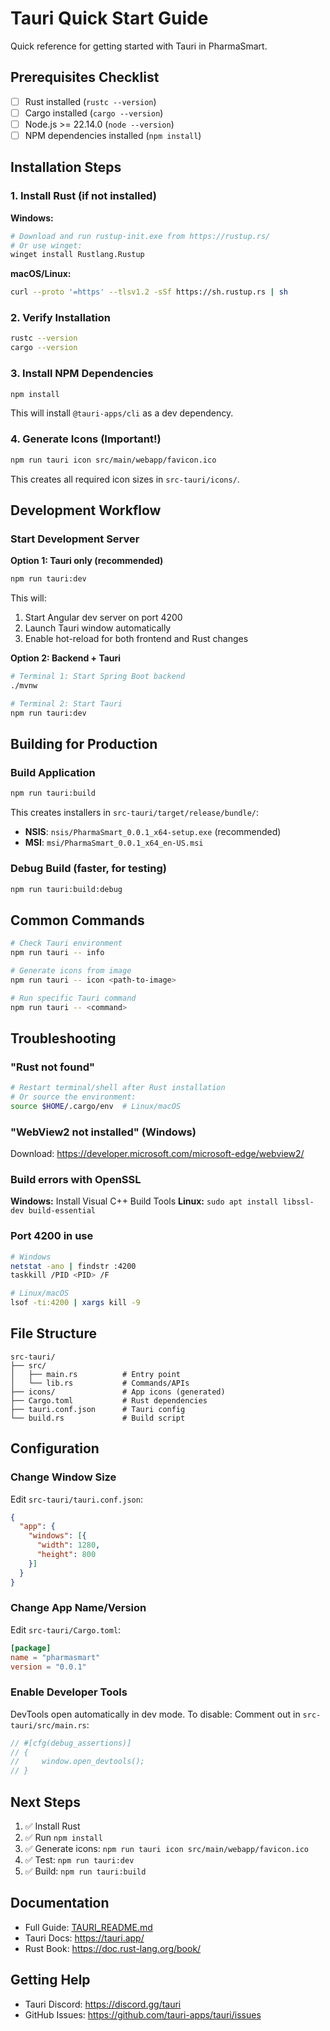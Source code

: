# Tauri Quick Start Guide

Quick reference for getting started with Tauri in PharmaSmart.

## Prerequisites Checklist

- [ ] Rust installed (`rustc --version`)
- [ ] Cargo installed (`cargo --version`)
- [ ] Node.js >= 22.14.0 (`node --version`)
- [ ] NPM dependencies installed (`npm install`)

## Installation Steps

### 1. Install Rust (if not installed)

**Windows:**
```bash
# Download and run rustup-init.exe from https://rustup.rs/
# Or use winget:
winget install Rustlang.Rustup
```

**macOS/Linux:**
```bash
curl --proto '=https' --tlsv1.2 -sSf https://sh.rustup.rs | sh
```

### 2. Verify Installation
```bash
rustc --version
cargo --version
```

### 3. Install NPM Dependencies
```bash
npm install
```

This will install `@tauri-apps/cli` as a dev dependency.

### 4. Generate Icons (Important!)
```bash
npm run tauri icon src/main/webapp/favicon.ico
```

This creates all required icon sizes in `src-tauri/icons/`.

## Development Workflow

### Start Development Server

**Option 1: Tauri only (recommended)**
```bash
npm run tauri:dev
```

This will:
1. Start Angular dev server on port 4200
2. Launch Tauri window automatically
3. Enable hot-reload for both frontend and Rust changes

**Option 2: Backend + Tauri**
```bash
# Terminal 1: Start Spring Boot backend
./mvnw

# Terminal 2: Start Tauri
npm run tauri:dev
```

## Building for Production

### Build Application
```bash
npm run tauri:build
```

This creates installers in `src-tauri/target/release/bundle/`:
- **NSIS**: `nsis/PharmaSmart_0.0.1_x64-setup.exe` (recommended)
- **MSI**: `msi/PharmaSmart_0.0.1_x64_en-US.msi`

### Debug Build (faster, for testing)
```bash
npm run tauri:build:debug
```

## Common Commands

```bash
# Check Tauri environment
npm run tauri -- info

# Generate icons from image
npm run tauri -- icon <path-to-image>

# Run specific Tauri command
npm run tauri -- <command>
```

## Troubleshooting

### "Rust not found"
```bash
# Restart terminal/shell after Rust installation
# Or source the environment:
source $HOME/.cargo/env  # Linux/macOS
```

### "WebView2 not installed" (Windows)
Download: https://developer.microsoft.com/microsoft-edge/webview2/

### Build errors with OpenSSL
**Windows:** Install Visual C++ Build Tools
**Linux:** `sudo apt install libssl-dev build-essential`

### Port 4200 in use
```bash
# Windows
netstat -ano | findstr :4200
taskkill /PID <PID> /F

# Linux/macOS
lsof -ti:4200 | xargs kill -9
```

## File Structure

```
src-tauri/
├── src/
│   ├── main.rs          # Entry point
│   └── lib.rs           # Commands/APIs
├── icons/               # App icons (generated)
├── Cargo.toml           # Rust dependencies
├── tauri.conf.json      # Tauri config
└── build.rs             # Build script
```

## Configuration

### Change Window Size
Edit `src-tauri/tauri.conf.json`:
```json
{
  "app": {
    "windows": [{
      "width": 1280,
      "height": 800
    }]
  }
}
```

### Change App Name/Version
Edit `src-tauri/Cargo.toml`:
```toml
[package]
name = "pharmasmart"
version = "0.0.1"
```

### Enable Developer Tools
DevTools open automatically in dev mode. To disable:
Comment out in `src-tauri/src/main.rs`:
```rust
// #[cfg(debug_assertions)]
// {
//     window.open_devtools();
// }
```

## Next Steps

1. ✅ Install Rust
2. ✅ Run `npm install`
3. ✅ Generate icons: `npm run tauri icon src/main/webapp/favicon.ico`
4. ✅ Test: `npm run tauri:dev`
5. ✅ Build: `npm run tauri:build`

## Documentation

- Full Guide: [TAURI_README.md](TAURI_README.md)
- Tauri Docs: https://tauri.app/
- Rust Book: https://doc.rust-lang.org/book/

## Getting Help

- Tauri Discord: https://discord.gg/tauri
- GitHub Issues: https://github.com/tauri-apps/tauri/issues
